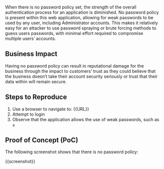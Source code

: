 When there is no password policy set, the strength of the overall authentication process for an application is diminished. No password policy is present within this web application, allowing for weak passwords to be used by any user, including Administrator accounts. This makes it relatively easy for an attacker to use password spraying or brute forcing methods to guess users passwords, with minimal effort required to compromise multiple users’ accounts.

## Business Impact

Having no password policy can result in reputational damage for the business through the impact to customers’ trust as they could believe that the business doesn’t take their account security seriously or trust that their data within will remain secure.

## Steps to Reproduce

1. Use a browser to navigate to: {{URL}}
1. Attempt to login
1. Observe that the application allows the use of weak passwords, such as `a`

## Proof of Concept (PoC)

The following screenshot shows that there is no password policy:

{{screenshot}}

